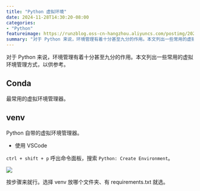 ```yaml
---
title: "Python 虚拟环境"
date: 2024-11-28T14:30:20-08:00
categories: 
- "Python"
featureimage: https://runzblog.oss-cn-hangzhou.aliyuncs.com/postimg/202411281445582.png
summary: "对于 Python 来说，环境管理有着十分甚至九分的作用。本文列出一些常用的虚拟环境管理方式，以供参考。 最常用的虚拟环境管理器。 Python 自带的虚拟环境管理器。 `ctrl hift ` 呼出..."
---
```


对于 Python 来说，环境管理有着十分甚至九分的作用。本文列出一些常用的虚拟环境管理方式，以供参考。

## Conda

最常用的虚拟环境管理器。

## venv

Python 自带的虚拟环境管理器。

- 使用 VSCode

`ctrl + shift + p` 呼出命令面板，搜索 `Python: Create Environment`。

![](https://runzblog.oss-cn-hangzhou.aliyuncs.com/postimg/202411281445582.png)

按步骤来就行。选择 venv 放哪个文件夹、有 requirements.txt 就选。